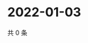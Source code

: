 # 2022-01-03

共 0 条

<!-- BEGIN WEIBO -->
<!-- 最后更新时间 Mon Jan 03 2022 10:03:47 GMT+0800 (China Standard Time) -->

<!-- END WEIBO -->
